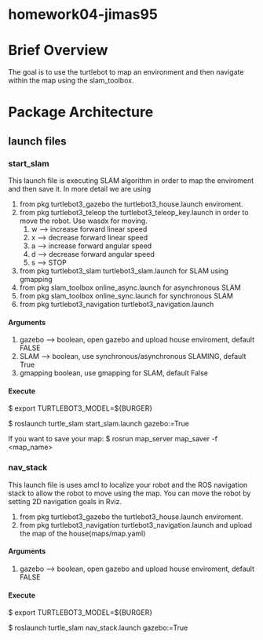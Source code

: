 # homework04-jimas95

# Brief Overview 
The goal is to use the turtlebot to map an environment and then navigate within the map using the slam_toolbox.

# Package Architecture

## launch files

### start_slam
This launch file is executing SLAM algorithm in order to map the enviroment and then save it. In more detail we are using 
1. from pkg turtlebot3_gazebo the turtlebot3_house.launch enviroment.
2. from pkg turtlebot3_teleop the turtlebot3_teleop_key.launch in order to move the robot.
    Use wasdx for moving.
    1. w --> increase forward linear speed
    2. x --> decrease forward linear speed
    3. a --> increase forward angular speed
    4. d --> decrease forward angular speed
    5. s --> STOP
3. from pkg turtlebot3_slam turtlebot3_slam.launch for SLAM using gmapping
4. from pkg slam_toolbox online_async.launch for asynchronous SLAM
5. from pkg slam_toolbox online_sync.launch  for synchronous SLAM
6. from pkg turtlebot3_navigation turtlebot3_navigation.launch

#### Arguments
1. gazebo --> boolean, open gazebo and upload house enviroment, default FALSE
2. SLAM --> boolean, use synchronous/asynchronous SLAMING, default True
3. gmapping boolean, use gmapping for SLAM, default False

#### Execute
$ export TURTLEBOT3_MODEL=${BURGER}

$ roslaunch turtle_slam start_slam.launch gazebo:=True

If you want to save your map:
$ rosrun map_server map_saver -f <map_name>



### nav_stack
This launch file is uses amcl to localize your robot and the ROS navigation stack to allow the robot to move using the map. You can move the robot by setting 2D navigation goals in Rviz.
1. from pkg turtlebot3_gazebo the turtlebot3_house.launch enviroment.
2. from pkg turtlebot3_navigation turtlebot3_navigation.launch and upload the map of the house(maps/map.yaml)

#### Arguments
1. gazebo --> boolean, open gazebo and upload house enviroment, default FALSE


#### Execute
$ export TURTLEBOT3_MODEL=${BURGER}

$ roslaunch turtle_slam nav_stack.launch gazebo:=True
